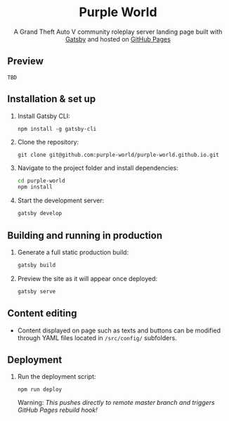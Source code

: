 <h1 align="center">
  Purple World
</h1>
<p align="center">
  A Grand Theft Auto V community roleplay server landing page built with <a href="https://www.gatsbyjs.org/" target="_blank">Gatsby</a> and hosted on <a href="https://pages.github.com/" target="_blank">GitHub Pages</a>
</p>


## Preview

```TBD```



## Installation & set up

1. Install Gatsby CLI:
    ```
    npm install -g gatsby-cli
    ```

2. Clone the repository:
   ```
   git clone git@github.com:purple-world/purple-world.github.io.git
   ```

3. Navigate to the project folder and install dependencies:
   ```sh
   cd purple-world
   npm install
   ```

4. Start the development server:

   ```sh
   gatsby develop
   ```

## Building and running in production

1. Generate a full static production build:

   ```sh
   gatsby build
   ```

2. Preview the site as it will appear once deployed:

   ```sh
   gatsby serve
   ```

## Content editing

- Content displayed on page such as texts and buttons can be modified through YAML files located in `/src/config/` subfolders.

## Deployment

1. Run the deployment script:
    ```
    npm run deploy
    ```
    Warning: *This pushes directly to remote master branch and triggers GitHub Pages rebuild hook!*
